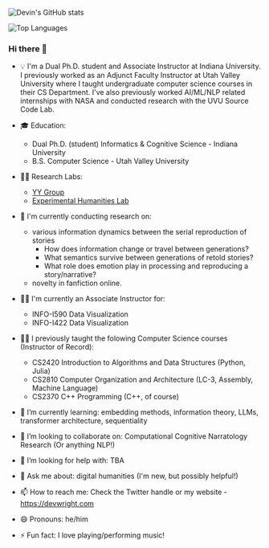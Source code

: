 
![Devin's GitHub stats](https://github-readme-stats-devinw-sudo.vercel.app/api?username=DevinW-sudo&count_private=true&theme=tokyonight)

![Top Languages](https://github-readme-stats-devinw-sudo.vercel.app/api/top-langs/?username=DevinW-sudo&hide=HTML,CSS,Javascript&langs_count=10&layout=compact&theme=tokyonight&exclude_repo=beliefnet,cs4490antlr,recursive_descent,SCDTool,github-readme-stats&count_private=true)

### Hi there 👋

<!--
**DevinW-sudo/DevinW-sudo** is a ✨ _special_ ✨ repository because its `README.md` (this file) appears on your GitHub profile.

Here are some ideas to get you started:

-->

- 💡 I'm a Dual Ph.D. student and Associate Instructor at Indiana University. I previously worked as an Adjunct Faculty Instructor at Utah Valley University where I taught undergraduate computer science courses in their CS Department. I've also previously worked AI/ML/NLP related internships with NASA and conducted research with the UVU Source Code Lab.

- 🎓 Education: 
  - Dual Ph.D. (student) Informatics & Cognitive Science - Indiana University
  - B.S. Computer Science - Utah Valley University

- 🧑‍🔬 Research Labs:
  - [YY Group](https://yongyeol.com/group/)
  - [Experimental Humanities Lab](https://www.experimentalhumanities.com/people)

- 🔭 I'm currently conducting research on:
  - various information dynamics between the serial reproduction of stories
    - How does information change or travel between generations?
    - What semantics survive between generations of retold stories?
    - What role does emotion play in processing and reproducing a story/narrative?
  - novelty in fanfiction online.
- 👨‍🏫 I'm currently an Associate Instructor for:
    - INFO-I590 Data Visualization
    - INFO-I422 Data Visualization
- 👨‍🏫 I previously taught the folowing Computer Science courses (Instructor of Record):
    - CS2420 Introduction to Algorithms and Data Structures (Python, Julia)
    - CS2810 Computer Organization and Architecture (LC-3, Assembly, Machine Language)
    - CS2370 C++ Programming (C++, of course)
- 🌱 I’m currently learning: embedding methods, information theory, LLMs, transformer architecture, sequentiality
- 👯 I’m looking to collaborate on: Computational Cognitive Narratology Research (Or anything NLP!)
- 🤔 I’m looking for help with: TBA
- 💬 Ask me about: digital humanities (I'm new, but possibly helpful!)
- 📫 How to reach me: Check the Twitter handle or my website - https://devwright.com
- 😄 Pronouns: he/him
- ⚡ Fun fact: I love playing/performing music!
